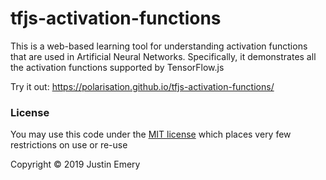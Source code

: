 # tfjs-activation-functions

This is a web-based learning tool for understanding activation functions that are used in Artificial Neural Networks. Specifically, it demonstrates all the activation functions supported by TensorFlow.js

Try it out: https://polarisation.github.io/tfjs-activation-functions/

### License

You may use this code under the [MIT license](./LICENSE) which places very few restrictions on use or re-use

Copyright © 2019 Justin Emery
